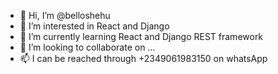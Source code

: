 - 👋 Hi, I’m @belloshehu
- 👀 I’m interested in React and Django 
- 🌱 I’m currently learning React and Django REST framework
- 💞️ I’m looking to collaborate on ...
- 📫 I can be reached through +2349061983150 on whatsApp

<!---
belloshehu/belloshehu is a ✨ special ✨ repository because its `README.md` (this file) appears on your GitHub profile.
You can click the Preview link to take a look at your changes.
--->
